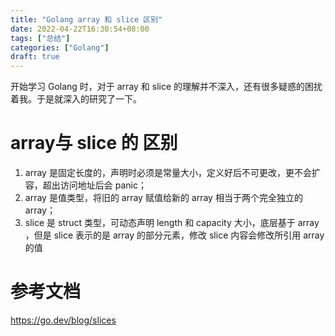 ```yaml
---
title: "Golang array 和 slice 区别"
date: 2022-04-22T16:30:54+08:00
tags: ["总结"]
categories: ["Golang"]
draft: true
---
```


开始学习 Golang 时，对于 array 和 slice 的理解并不深入，还有很多疑惑的困扰着我。于是就深入的研究了一下。

# array与 slice 的 区别

1. array 是固定长度的，声明时必须是常量大小，定义好后不可更改，更不会扩容，超出访问地址后会 panic；
2. array 是值类型，将旧的 array 赋值给新的 array 相当于两个完全独立的 array；
3. slice 是 struct 类型，可动态声明 length 和 capacity 大小，底层基于 array ，但是 slice 表示的是 array 的部分元素，修改 slice 内容会修改所引用 array 的值



# 参考文档

https://go.dev/blog/slices
